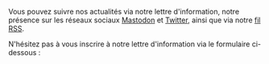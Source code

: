 Vous pouvez suivre nos actualités via notre lettre d'information, notre présence sur les réseaux sociaux <a href="https://mas.to/@accessibilityLu">Mastodon</a> et <a href="https://twitter.com/accessibilityLu">Twitter</a>, ainsi que via notre <a href="http://localhost:8080/fr/news/feed.xml">fil RSS</a>.

N'hésitez pas à vous inscrire à notre lettre d'information via le formulaire ci-dessous&nbsp;:

<iframe id="inscription" title="Formulaire d'inscription à la lettre d'information" data-w-type="embedded"  src="http://links.comgouv.lu/wgt/0rj1l/vrs/form?c=f8d6a8de" style="height: 0; width:100%; border: none"></iframe>
<script type="text/javascript" src="https://app.mailjet.com/pas-nc-embedded-v1.js"></script>